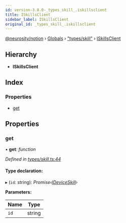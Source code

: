 ```yaml
---
id: version-3.8.0-_types_skill_.iskillsclient
title: ISkillsClient
sidebar_label: ISkillsClient
original_id: _types_skill_.iskillsclient
---
```


[@neurosity/notion](../index.md) › [Globals](../globals.md) › ["types/skill"](../modules/_types_skill_.md) › [ISkillsClient](_types_skill_.iskillsclient.md)

## Hierarchy

* **ISkillsClient**

## Index

### Properties

* [get](_types_skill_.iskillsclient.md#get)

## Properties

###  get

• **get**: *function*

*Defined in [types/skill.ts:44](https://github.com/neurosity/notion-js/blob/58d781f/src/types/skill.ts#L44)*

#### Type declaration:

▸ (`id`: string): *Promise‹[IDeviceSkill](_types_skill_.ideviceskill.md)›*

**Parameters:**

Name | Type |
------ | ------ |
`id` | string |
